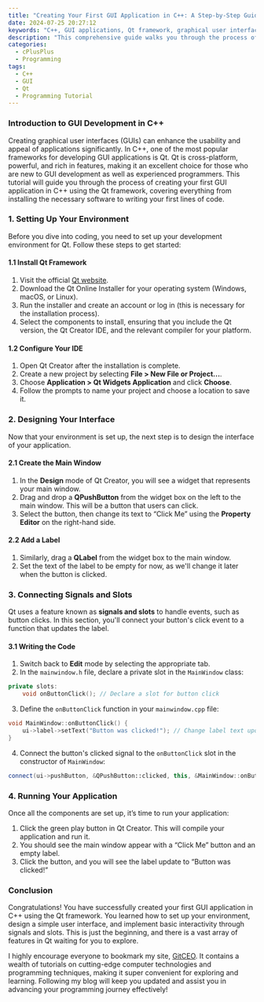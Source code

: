 ```yaml
---
title: "Creating Your First GUI Application in C++: A Step-by-Step Guide"
date: 2024-07-25 20:27:12
keywords: "C++, GUI applications, Qt framework, graphical user interface, programming tutorial"
description: "This comprehensive guide walks you through the process of creating your very first GUI application in C++ using the Qt framework. With detailed steps and code examples, you'll learn about the essentials of GUI development, how to set up your environment, design your interface, and connect your application logic. Whether you're a novice or looking to reinforce your skills, this tutorial provides valuable insights and practical guidance to help you successfully develop a graphical user interface application from scratch."
categories:
  - cPlusPlus
  - Programming
tags:
  - C++
  - GUI
  - Qt
  - Programming Tutorial
---
```


### Introduction to GUI Development in C++

Creating graphical user interfaces (GUIs) can enhance the usability and appeal of applications significantly. In C++, one of the most popular frameworks for developing GUI applications is Qt. Qt is cross-platform, powerful, and rich in features, making it an excellent choice for those who are new to GUI development as well as experienced programmers. This tutorial will guide you through the process of creating your first GUI application in C++ using the Qt framework, covering everything from installing the necessary software to writing your first lines of code.

<!-- more -->

### 1. Setting Up Your Environment

Before you dive into coding, you need to set up your development environment for Qt. Follow these steps to get started:

#### 1.1 Install Qt Framework

1. Visit the official [Qt website](https://www.qt.io/download).
2. Download the Qt Online Installer for your operating system (Windows, macOS, or Linux).
3. Run the installer and create an account or log in (this is necessary for the installation process).
4. Select the components to install, ensuring that you include the Qt version, the Qt Creator IDE, and the relevant compiler for your platform.

#### 1.2 Configure Your IDE

1. Open Qt Creator after the installation is complete.
2. Create a new project by selecting **File > New File or Project...**.
3. Choose **Application > Qt Widgets Application** and click **Choose**.
4. Follow the prompts to name your project and choose a location to save it.

### 2. Designing Your Interface

Now that your environment is set up, the next step is to design the interface of your application.

#### 2.1 Create the Main Window

1. In the **Design** mode of Qt Creator, you will see a widget that represents your main window.
2. Drag and drop a **QPushButton** from the widget box on the left to the main window. This will be a button that users can click.
3. Select the button, then change its text to “Click Me” using the **Property Editor** on the right-hand side.

#### 2.2 Add a Label

1. Similarly, drag a **QLabel** from the widget box to the main window.
2. Set the text of the label to be empty for now, as we'll change it later when the button is clicked.

### 3. Connecting Signals and Slots

Qt uses a feature known as **signals and slots** to handle events, such as button clicks. In this section, you'll connect your button's click event to a function that updates the label.

#### 3.1 Writing the Code

1. Switch back to **Edit** mode by selecting the appropriate tab.
2. In the `mainwindow.h` file, declare a private slot in the `MainWindow` class:

```cpp
private slots:
    void onButtonClick(); // Declare a slot for button click
```

3. Define the `onButtonClick` function in your `mainwindow.cpp` file:

```cpp
void MainWindow::onButtonClick() {
    ui->label->setText("Button was clicked!"); // Change label text upon clicking the button
}
```

4. Connect the button's clicked signal to the `onButtonClick` slot in the constructor of `MainWindow`:

```cpp
connect(ui->pushButton, &QPushButton::clicked, this, &MainWindow::onButtonClick); // Connect button click to slot
```

### 4. Running Your Application

Once all the components are set up, it’s time to run your application:

1. Click the green play button in Qt Creator. This will compile your application and run it.
2. You should see the main window appear with a “Click Me” button and an empty label.
3. Click the button, and you will see the label update to “Button was clicked!”

### Conclusion

Congratulations! You have successfully created your first GUI application in C++ using the Qt framework. You learned how to set up your environment, design a simple user interface, and implement basic interactivity through signals and slots. This is just the beginning, and there is a vast array of features in Qt waiting for you to explore.

I highly encourage everyone to bookmark my site, [GitCEO](https://gitceo.com). It contains a wealth of tutorials on cutting-edge computer technologies and programming techniques, making it super convenient for exploring and learning. Following my blog will keep you updated and assist you in advancing your programming journey effectively!
